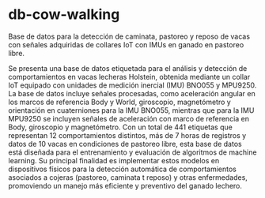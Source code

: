 # db-cow-walking
Base de datos para la detección de caminata, pastoreo y reposo de vacas con señales adquiridas de collares IoT con IMUs en ganado en pastoreo libre.

Se presenta una base de datos etiquetada para el análisis y detección de comportamientos en vacas lecheras Holstein, obtenida mediante un collar IoT equipado con unidades de medición inercial (IMU) BNO055 y MPU9250. La base de datos incluye señales procesadas, como aceleración angular en los marcos de referencia Body y World, giroscopio, magnetómetro y orientación en cuaterniones para la IMU BNO055, mientras que para la IMU MPU9250 se incluyen señales de aceleración con marco de referencia en Body, giroscopio y magnetómetro. Con un total de 441 etiquetas que representan 12 comportamientos distintos, más de 7 horas de registros y datos de 10 vacas en condiciones de pastoreo libre, esta base de datos está diseñada para el entrenamiento y evaluación de algoritmos de machine learning. Su principal finalidad es implementar estos modelos en dispositivos físicos para la detección automática de comportamientos asociados a cojeras (pastoreo, caminata t reposo) y otras enfermedades, promoviendo un manejo más eficiente y preventivo del ganado lechero.
